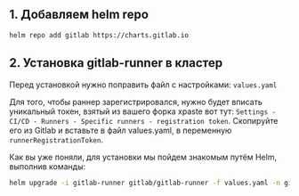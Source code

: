 ## 1. Добавляем helm repo

```bash
helm repo add gitlab https://charts.gitlab.io
```

## 2. Установка gitlab-runner в кластер

Перед установкой нужно поправить файл с настройками: ```values.yaml```

Для того, чтобы раннер зарегистрировался, нужно будет вписать уникальный токен, взятый из вашего форка xpaste вот тут: ``Settings - CI/CD - Runners - Specific runners - registration token``. Скопируйте его из Gitlab и вставьте в файл values.yaml, в переменную `runnerRegistrationToken`.

Как вы уже поняли, для установки мы пойдем знакомым путём Helm, выполнив команды:

```bash
helm upgrade -i gitlab-runner gitlab/gitlab-runner -f values.yaml -n gitlab-runner --create-namespace
```
